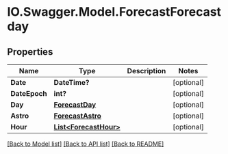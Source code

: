 # IO.Swagger.Model.ForecastForecastday
## Properties

Name | Type | Description | Notes
------------ | ------------- | ------------- | -------------
**Date** | **DateTime?** |  | [optional] 
**DateEpoch** | **int?** |  | [optional] 
**Day** | [**ForecastDay**](ForecastDay.md) |  | [optional] 
**Astro** | [**ForecastAstro**](ForecastAstro.md) |  | [optional] 
**Hour** | [**List&lt;ForecastHour&gt;**](ForecastHour.md) |  | [optional] 

[[Back to Model list]](../README.md#documentation-for-models) [[Back to API list]](../README.md#documentation-for-api-endpoints) [[Back to README]](../README.md)

